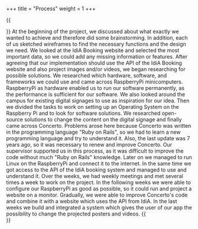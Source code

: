 +++
title = "Process"
weight = 1
+++

{{<section title="Process">}}
At the beginning of the project, we discussed about what exactly we wanted to achieve and therefore did some brainstorming. In addition, each of us sketched wireframes to find the necessary functions and the design we need. We looked at the IdiA Booking website and selected the most important data, so we could add any missing information or features. After agreeing that our implementation should use the API of the IdiA Booking website and also project images and/or videos, we began researching for possible solutions. We researched which hardware, software, and frameworks we could use and came across RaspberryPi minicomputers. RaspberryPi as hardware enabled us to run our software permanently, as the performance is sufficient for our software. We also looked around the campus for existing digital signages to use as inspiration for our idea. Then we divided the tasks to work on setting up an Operating System on the Raspberry Pi and to look for software solutions. We researched open-source solutions to change the content on the digital signage and finally came across Concerto. Problems arose here because Concerto was written in the programming language "Ruby on Rails", so we had to learn a new programming language and try to understand it. Also, the last update was 7 years ago, so it was necessary to renew and improve Concerto. Our supervisor supported us in this process, as it was difficult to improve the code without much "Ruby on Rails" knowledge. Later on we managed to run Linux on the RaspberryPi and connect it to the internet. In the same time we got access to the API of the IdiA booking system and managed to use and understand it. Over the weeks, we had weekly meetings and met several times a week to work on the project. In the following weeks we were able to configure our RaspberryPi as good as possible, so it could run and project a website on a monitor. Gradually, we were able to improve Concerto's code and combine it with a website which uses the API from IdiA. In the last weeks we build and integrated a system which gives the user of our app the possibility to change the projected posters and videos.
{{</section>}}
